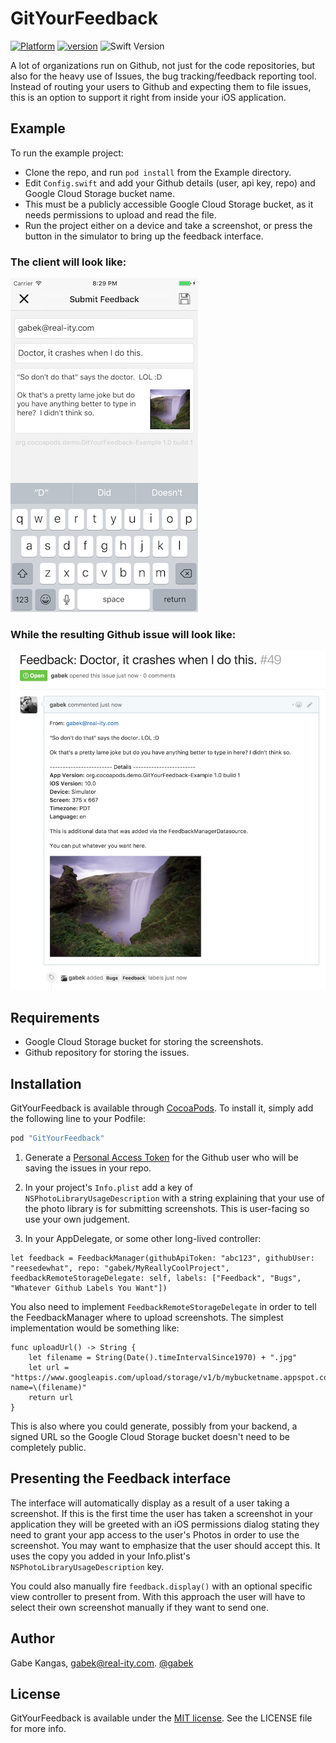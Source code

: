# GitYourFeedback

[![Platform](https://img.shields.io/cocoapods/p/Typist.svg?style=flat)](https://github.com/gabek/GitYourFeedback)
[![version](https://img.shields.io/badge/version-0.1.0-brightgreen.svg)](https://github.com/gabek/GitYourFeedback)
![Swift Version](https://img.shields.io/badge/swift-3.0-orange.svg?style=flat)

A lot of organizations run on Github, not just for the code repositories, but also for the heavy use of Issues, the bug tracking/feedback reporting tool.  Instead of routing your users to Github and expecting them to file issues, this is an option to support it right from inside your iOS application.

## Example

To run the example project:

* Clone the repo, and run `pod install` from the Example directory.
* Edit `Config.swift` and add your Github details (user, api key, repo) and Google Cloud Storage bucket name.
* This must be a publicly accessible Google Cloud Storage bucket, as it needs permissions to upload and read the file.
* Run the project either on a device and take a screenshot, or press the button in the simulator to bring up the feedback interface.

### The client will look like: 

![Screenshot](./ClientScreenshot.png)

### While the resulting Github issue will look like:

![Screenshot](./GithubScreenshot.png)

## Requirements
* Google Cloud Storage bucket for storing the screenshots.
* Github repository for storing the issues.

## Installation

GitYourFeedback is available through [CocoaPods](http://cocoapods.org). To install
it, simply add the following line to your Podfile:

```ruby
pod "GitYourFeedback"
```

1. Generate a [Personal Access Token](https://help.github.com/articles/creating-an-access-token-for-command-line-use/) for the Github user who will be saving the issues in your repo.

2. In your project's `Info.plist` add a key of `NSPhotoLibraryUsageDescription` with a string explaining that your use of the photo library is for submitting screenshots.  This is user-facing so use your own judgement.

3. In your AppDelegate, or some other long-lived controller:

```
let feedback = FeedbackManager(githubApiToken: "abc123", githubUser: "reesedewhat", repo: "gabek/MyReallyCoolProject", feedbackRemoteStorageDelegate: self, labels: ["Feedback", "Bugs", "Whatever Github Labels You Want"])
```

You also need to implement `FeedbackRemoteStorageDelegate` in order to tell the FeedbackManager where to upload screenshots.  The simplest implementation would be something like:

```
func uploadUrl() -> String {
    let filename = String(Date().timeIntervalSince1970) + ".jpg"
    let url = "https://www.googleapis.com/upload/storage/v1/b/mybucketname.appspot.com/o?name=\(filename)"
    return url
}
```

This is also where you could generate, possibly from your backend, a signed URL so the Google Cloud Storage bucket doesn't need to be completely public.

## Presenting the Feedback interface

The interface will automatically display as a result of a user taking a screenshot.  If this is the first time the user has taken a screenshot in your application they will be greeted with an iOS permissions dialog stating they need to grant your app access to the user's Photos in order to use the screenshot.  You may want to emphasize that the user should accept this.  It uses the copy you added in your Info.plist's `NSPhotoLibraryUsageDescription` key.

You could also manually fire `feedback.display()` with an optional specific view controller to present from.  With this approach the user will have to select their own screenshot manually if they want to send one.

## Author

Gabe Kangas, gabek@real-ity.com.  [@gabek](http://twitter.com/gabek)

## License

GitYourFeedback is available under the [MIT license](https://github.com/gabek/GitYourFeedback/blob/master/LICENSE). See the LICENSE file for more info.
